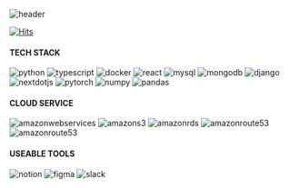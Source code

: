 ![header](https://capsule-render.vercel.app/api?type=waving&color=auto&height=300&section=header&text=Jeongmin%20Lee&fontSize=90)

[![Hits](https://hits.seeyoufarm.com/api/count/incr/badge.svg?url=https%3A%2F%2Fgithub.com%2Fjeongmingz&count_bg=%2379C83D&title_bg=%23555555&icon=&icon_color=%23E7E7E7&title=%E2%9C%A8&edge_flat=true)](https://hits.seeyoufarm.com)

#### TECH STACK
![python](https://img.shields.io/badge/python-3776AB?style=for-the-badge&logo=python&logoColor=white) ![typescript](https://img.shields.io/badge/typescript-3178C6?style=for-the-badge&logo=typescript&logoColor=white) ![docker](https://img.shields.io/badge/docker-2496ED?style=for-the-badge&logo=docker&logoColor=white) ![react](https://img.shields.io/badge/react-61DAFB?style=for-the-badge&logo=react&logoColor=white) ![mysql](https://img.shields.io/badge/mysql-4479A1?style=for-the-badge&logo=mysql&logoColor=white) ![mongodb](https://img.shields.io/badge/mongodb-47A248?style=for-the-badge&logo=mongodb&logoColor=white) ![django](https://img.shields.io/badge/django-092E20?style=for-the-badge&logo=django&logoColor=white) ![nextdotjs](https://img.shields.io/badge/nextjs-000000?style=for-the-badge&logo=nextdotjs&logoColor=white) ![pytorch](https://img.shields.io/badge/pytorch-EE4C2C?style=for-the-badge&logo=pytorch&logoColor=white) ![numpy](https://img.shields.io/badge/numpy-013243?style=for-the-badge&logo=numpy&logoColor=white) ![pandas](https://img.shields.io/badge/pandas-150458?style=for-the-badge&logo=pandas&logoColor=white)

#### CLOUD SERVICE
![amazonwebservices](https://img.shields.io/badge/AWS-232F3E?style=for-the-badge&logo=amazonwebservices&logoColor=white) ![amazons3](https://img.shields.io/badge/Amazon%20s3-569A31?style=for-the-badge&logo=amazons3&logoColor=white) ![amazonrds](https://img.shields.io/badge/Amazon%20rds-527FFF?style=for-the-badge&logo=amazonrds&logoColor=white) ![amazonroute53](https://img.shields.io/badge/Amazon%20route53-8C4FFF?style=for-the-badge&logo=amazonroute53&logoColor=white) ![amazonroute53](https://img.shields.io/badge/Amazon%20ec2-FF9900?style=for-the-badge&logo=amazonec2&logoColor=white)

#### USEABLE TOOLS
![notion](https://img.shields.io/badge/notion-000?style=for-the-badge&logo=notion&logoColor=white) ![figma](https://img.shields.io/badge/figma-F24E1E?style=for-the-badge&logo=figma&logoColor=white) ![slack](https://img.shields.io/badge/slack-4A154B?style=for-the-badge&logo=slack&logoColor=white)
